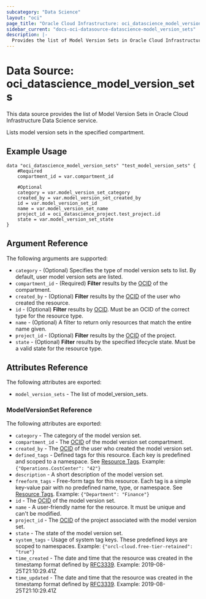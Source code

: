 ```yaml
---
subcategory: "Data Science"
layout: "oci"
page_title: "Oracle Cloud Infrastructure: oci_datascience_model_version_sets"
sidebar_current: "docs-oci-datasource-datascience-model_version_sets"
description: |-
  Provides the list of Model Version Sets in Oracle Cloud Infrastructure Data Science service
---
```


# Data Source: oci_datascience_model_version_sets
This data source provides the list of Model Version Sets in Oracle Cloud Infrastructure Data Science service.

Lists model version sets in the specified compartment.

## Example Usage

```hcl
data "oci_datascience_model_version_sets" "test_model_version_sets" {
	#Required
	compartment_id = var.compartment_id

	#Optional
	category = var.model_version_set_category
	created_by = var.model_version_set_created_by
	id = var.model_version_set_id
	name = var.model_version_set_name
	project_id = oci_datascience_project.test_project.id
	state = var.model_version_set_state
}
```

## Argument Reference

The following arguments are supported:

* `category` - (Optional) Specifies the type of model version sets to list. By default, user model version sets are listed. 
* `compartment_id` - (Required) <b>Filter</b> results by the [OCID](https://docs.cloud.oracle.com/iaas/Content/General/Concepts/identifiers.htm) of the compartment.
* `created_by` - (Optional) <b>Filter</b> results by the [OCID](https://docs.cloud.oracle.com/iaas/Content/General/Concepts/identifiers.htm) of the user who created the resource.
* `id` - (Optional) <b>Filter</b> results by [OCID](https://docs.cloud.oracle.com/iaas/Content/General/Concepts/identifiers.htm). Must be an OCID of the correct type for the resource type. 
* `name` - (Optional) A filter to return only resources that match the entire name given.
* `project_id` - (Optional) <b>Filter</b> results by the [OCID](https://docs.cloud.oracle.com/iaas/Content/General/Concepts/identifiers.htm) of the project.
* `state` - (Optional) <b>Filter</b> results by the specified lifecycle state. Must be a valid state for the resource type. 


## Attributes Reference

The following attributes are exported:

* `model_version_sets` - The list of model_version_sets.

### ModelVersionSet Reference

The following attributes are exported:

* `category` - The category of the model version set.
* `compartment_id` - The [OCID](https://docs.cloud.oracle.com/iaas/Content/General/Concepts/identifiers.htm) of the model version set compartment.
* `created_by` - The [OCID](https://docs.cloud.oracle.com/iaas/Content/General/Concepts/identifiers.htm) of the user who created the model version set.
* `defined_tags` - Defined tags for this resource. Each key is predefined and scoped to a namespace. See [Resource Tags](https://docs.cloud.oracle.com/iaas/Content/General/Concepts/resourcetags.htm). Example: `{"Operations.CostCenter": "42"}` 
* `description` - A short description of the model version set.
* `freeform_tags` - Free-form tags for this resource. Each tag is a simple key-value pair with no predefined name, type, or namespace. See [Resource Tags](https://docs.cloud.oracle.com/iaas/Content/General/Concepts/resourcetags.htm). Example: `{"Department": "Finance"}` 
* `id` - The [OCID](https://docs.cloud.oracle.com/iaas/Content/General/Concepts/identifiers.htm) of the model version set.
* `name` - A user-friendly name for the resource. It must be unique and can't be modified.
* `project_id` - The [OCID](https://docs.cloud.oracle.com/iaas/Content/General/Concepts/identifiers.htm) of the project associated with the model version set.
* `state` - The state of the model version set.
* `system_tags` - Usage of system tag keys. These predefined keys are scoped to namespaces. Example: `{"orcl-cloud.free-tier-retained": "true"}` 
* `time_created` - The date and time that the resource was created in the timestamp format defined by [RFC3339](https://tools.ietf.org/html/rfc3339). Example: 2019-08-25T21:10:29.41Z 
* `time_updated` - The date and time that the resource was created in the timestamp format defined by [RFC3339](https://tools.ietf.org/html/rfc3339). Example: 2019-08-25T21:10:29.41Z 

